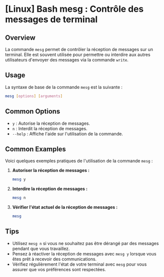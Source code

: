 # [Linux] Bash mesg : Contrôle des messages de terminal

## Overview
La commande `mesg` permet de contrôler la réception de messages sur un terminal. Elle est souvent utilisée pour permettre ou interdire aux autres utilisateurs d'envoyer des messages via la commande `write`.

## Usage
La syntaxe de base de la commande `mesg` est la suivante :

```bash
mesg [options] [arguments]
```

## Common Options
- `y` : Autorise la réception de messages.
- `n` : Interdit la réception de messages.
- `--help` : Affiche l'aide sur l'utilisation de la commande.

## Common Examples
Voici quelques exemples pratiques de l'utilisation de la commande `mesg` :

1. **Autoriser la réception de messages :**
   ```bash
   mesg y
   ```

2. **Interdire la réception de messages :**
   ```bash
   mesg n
   ```

3. **Vérifier l'état actuel de la réception de messages :**
   ```bash
   mesg
   ```

## Tips
- Utilisez `mesg n` si vous ne souhaitez pas être dérangé par des messages pendant que vous travaillez.
- Pensez à réactiver la réception de messages avec `mesg y` lorsque vous êtes prêt à recevoir des communications.
- Vérifiez régulièrement l'état de votre terminal avec `mesg` pour vous assurer que vos préférences sont respectées.